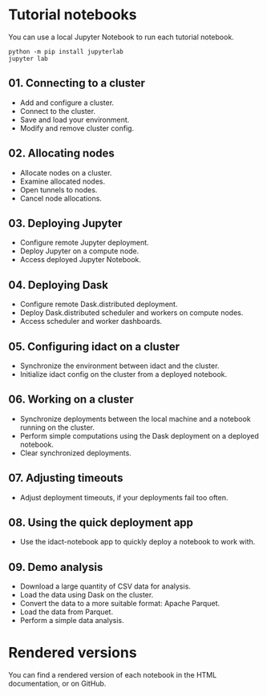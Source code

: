 # Tutorial notebooks

You can use a local Jupyter Notebook to run each tutorial notebook.

```
python -m pip install jupyterlab
jupyter lab
```

## 01. Connecting to a cluster

 - Add and configure a cluster.
 - Connect to the cluster.
 - Save and load your environment.
 - Modify and remove cluster config.

## 02. Allocating nodes

 - Allocate nodes on a cluster.
 - Examine allocated nodes.
 - Open tunnels to nodes.
 - Cancel node allocations.

## 03. Deploying Jupyter

 - Configure remote Jupyter deployment.
 - Deploy Jupyter on a compute node.
 - Access deployed Jupyter Notebook.

## 04. Deploying Dask

 - Configure remote Dask.distributed deployment.
 - Deploy Dask.distributed scheduler and workers on compute nodes.
 - Access scheduler and worker dashboards.

## 05. Configuring idact on a cluster

 - Synchronize the environment between idact and the cluster.
 - Initialize idact config on the cluster from a deployed notebook.

## 06. Working on a cluster

 - Synchronize deployments between the local machine and a notebook running on the cluster.
 - Perform simple computations using the Dask deployment on a deployed notebook.
 - Clear synchronized deployments.

## 07. Adjusting timeouts

 - Adjust deployment timeouts, if your deployments fail too often.

## 08. Using the quick deployment app

 - Use the idact-notebook app to quickly deploy a notebook to work with.

## 09. Demo analysis

 - Download a large quantity of CSV data for analysis.
 - Load the data using Dask on the cluster.
 - Convert the data to a more suitable format: Apache Parquet.
 - Load the data from Parquet.
 - Perform a simple data analysis.

# Rendered versions

You can find a rendered version of each notebook in the HTML documentation,
or on GitHub.
